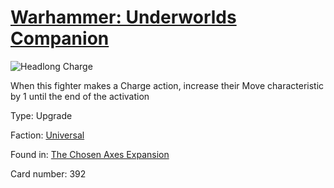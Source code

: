 # [Warhammer: Underworlds Companion](https://guidokessels.github.io/wh-underworlds)

  

![Headlong Charge](https://warhammerunderworlds.com/wp-content/uploads/sites/6/2018/02/392_ENG.png)

When this fighter makes a Charge action, increase their Move characteristic by 1 until the end of the activation

Type: Upgrade

Faction: [Universal](https://guidokessels.github.io/wh-underworlds/factions/universal.md)

Found in: [The Chosen Axes Expansion](https://guidokessels.github.io/wh-underworlds/locations/the-chosen-axes-expansion.md)

Card number: 392
